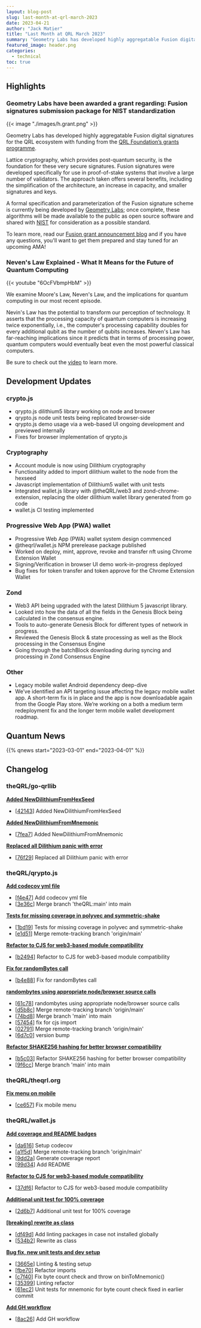 ```yaml
---
layout: blog-post
slug: last-month-at-qrl-march-2023
date: 2023-04-21
author: "Jack Matier"
title: "Last Month at QRL March 2023"
summary: "Geometry Labs has developed highly aggregatable Fusion digital signatures for the QRL ecosystem with funding from the QRL Foundation’s grants programme. Crypto.js Dilithium5 is in devnet and Neven's law, explained!"
featured_image: header.png
categories:
  - technical
toc: true
---
```


## Highlights

### Geometry Labs have been awarded a grant regarding: Fusion signatures submission package for NIST standardization

{{< image "./images/h.grant.png" >}}

Geometry Labs has developed highly aggregatable Fusion digital signatures for the QRL ecosystem with funding from the [QRL Foundation’s grants programme](https://qrl.foundation/grants.html). 

Lattice cryptography, which provides post-quantum security, is the foundation for these very secure signatures. Fusion signatures were developed specifically for use in proof-of-stake systems that involve a large number of validators. The approach taken offers several benefits, including the simplification of the architecture, an increase in capacity, and smaller signatures and keys.

A formal specification and parameterization of the Fusion signature scheme is currently being developed by [Geometry Labs](https://geometrylabs.io/); once complete, these algorithms will be made available to the public as open source software and shared with [NIST](https://www.nist.gov/) for consideration as a possible standard.

To learn more, read our [Fusion grant announcement blog](/blog/announcing-fusion-post-quantum-digital-signatures/) and if you have any questions, you'll want to get them prepared and stay tuned for an upcoming AMA!

###  Neven's Law Explained - What It Means for the Future of Quantum Computing 

{{< youtube "6OcFVbmpHbM" >}}

We examine Moore's Law, Neven's Law, and the implications for quantum computing in our most recent episode.

Nevin's Law has the potential to transform our perception of technology. It asserts that the processing capacity of quantum computers is increasing twice exponentially, i.e., the computer's processing capability doubles for every additional qubit as the number of qubits increases. Neven's Law has far-reaching implications since it predicts that in terms of processing power, quantum computers would eventually beat even the most powerful classical computers. 

Be sure to check out the [video](https://www.youtube.com/watch?v=6OcFVbmpHbM) to learn more.

## Development Updates

### crypto.js

- qrypto.js dilithium5 library working on node and browser
- qrypto.js node unit tests being replicated browser-side
- qrypto.js demo usage via a web-based UI ongoing development and previewed internally
- Fixes for browser implementation of qrypto.js

### Cryptography

- Account module is now using Dilithium cryptography
- Functionality added to import dilithium wallet to the node from the hexseed
- Javascript implementation of Dilithium5 wallet with unit tests
- Integrated wallet.js library with @theQRL/web3 and zond-chrome-extension, replacing the older dilithium wallet library generated from go code
- wallet.js CI testing implemented

### Progressive Web App (PWA) wallet

- Progressive Web App (PWA) wallet system design commenced
- @theqrl/wallet.js NPM prerelease package published
- Worked on deploy, mint, approve, revoke and transfer nft using Chrome Extension Wallet
- Signing/Verification in browser UI demo work-in-progress deployed
- Bug fixes for token transfer and token approve for the Chrome Extension Wallet

### Zond

- Web3 API being upgraded with the latest Dilithium 5 javascript library.
- Looked into how the data of all the fields in the Genesis Block being calculated in the consensus engine.
- Tools to auto-generate Genesis Block for different types of network in progress.
- Reviewed the Genesis Block & state processing as well as the Block processing in the Consensus Engine
- Going through the batchBlock downloading during syncing and processing in Zond Consensus Engine

### Other

- Legacy mobile wallet Android dependency deep-dive
- We’ve identified an API targeting issue affecting the legacy mobile wallet app. A short-term fix is in place and the app is now downloadable again from the Google Play store. We’re working on a both a medium term redeployment fix and the longer term mobile wallet development roadmap.

## Quantum News

{{% qnews start="2023-03-01" end="2023-04-01" %}}

## Changelog

### theQRL/go-qrllib

**[Added NewDilithiumFromHexSeed](https://github.com/theQRL/go-qrllib/pull/27)**
			
- [[42143](https://github.com/theQRL/go-qrllib/commit/46759f4d4be47fba98d5e0b7e2809a4ff3042143)] Added NewDilithiumFromHexSeed		


**[Added NewDilithiumFromMnemonic](https://github.com/theQRL/go-qrllib/pull/26)**
			
- [[7fea7](https://github.com/theQRL/go-qrllib/commit/85d35a8563d93220dd0b2c3c90c4d3a0e747fea7)] Added NewDilithiumFromMnemonic		


**[Replaced all Dilithium panic with error](https://github.com/theQRL/go-qrllib/pull/25)**
			
- [[76f29](https://github.com/theQRL/go-qrllib/commit/8d1fb765ed3f932604ed56573aa79a2e83076f29)] Replaced all Dilithium panic with error		

### theQRL/qrypto.js

**[Add codecov yml file](https://github.com/theQRL/qrypto.js/pull/17)**
			
- [[f4e47](https://github.com/theQRL/qrypto.js/commit/d01a786ec3f6edf9bb85a8f0a5462a0ac0ef4e47)] Add codecov yml file		
- [[3e36c](https://github.com/theQRL/qrypto.js/commit/1129770ce364550efc25971a80b25cb11843e36c)] Merge branch 'theQRL:main' into main		


**[Tests for missing coverage in polyvec and symmetric-shake](https://github.com/theQRL/qrypto.js/pull/16)**
			
- [[1bd19](https://github.com/theQRL/qrypto.js/commit/6c528164cbb857dd25c2e8bd3fb3879e9ff1bd19)] Tests for missing coverage in polyvec and symmetric-shake		
- [[e1d51](https://github.com/theQRL/qrypto.js/commit/9a8210c4837b8016203f9c7bfd40a35c8dae1d51)] Merge remote-tracking branch 'origin/main'		


**[Refactor to CJS for web3-based module compatibility](https://github.com/theQRL/qrypto.js/pull/15)**
			
- [[b2494](https://github.com/theQRL/qrypto.js/commit/95b012052b51ce9c8ac8519cbe7afbc39f5b2494)] Refactor to CJS for web3-based module compatibility		


**[Fix for randomBytes call](https://github.com/theQRL/qrypto.js/pull/14)**
			
- [[b4e88](https://github.com/theQRL/qrypto.js/commit/02936cc065ebc319b9b38246d396cd56105b4e88)] Fix for randomBytes call		


**[randombytes using appropriate node/browser source calls](https://github.com/theQRL/qrypto.js/pull/13)**
			
- [[61c78](https://github.com/theQRL/qrypto.js/commit/3d0bfdd98f269e99df011e353c8d3d6196161c78)] randombytes using appropriate node/browser source calls		
- [[d5b8c](https://github.com/theQRL/qrypto.js/commit/c0938bd669ab4cd1a69a8c8739352bdd887d5b8c)] Merge remote-tracking branch 'origin/main'		
- [[74bd8](https://github.com/theQRL/qrypto.js/commit/6c20fc0a79cb4752c3b8a54d58c80b851cf74bd8)] Merge branch 'main' into main		
- [[57454](https://github.com/theQRL/qrypto.js/commit/7fd34b586282e942834e2b77a21df339b6e57454)] fix for cjs import		
- [[02791](https://github.com/theQRL/qrypto.js/commit/736d8459438beef1cbd47a1667ca8d7f46c02791)] Merge remote-tracking branch 'origin/main'		
- [[6d7c0](https://github.com/theQRL/qrypto.js/commit/bef000982c1aad01007d745bc3702fab91e6d7c0)] version bump		


**[Refactor SHAKE256 hashing for better browser compatibility](https://github.com/theQRL/qrypto.js/pull/12)**
			
- [[b5c03](https://github.com/theQRL/qrypto.js/commit/8edc0d5964b7db6807a1a46f664ef6e910cb5c03)] Refactor SHAKE256 hashing for better browser compatibility		
- [[9f6cc](https://github.com/theQRL/qrypto.js/commit/55c09c378133b4625f880f9b314c92f52b59f6cc)] Merge branch 'main' into main		

### theQRL/theqrl.org

**[Fix menu on mobile](https://github.com/theQRL/theqrl.org/pull/337)**
			
- [[ce657](https://github.com/theQRL/theqrl.org/commit/493b31eb6787fe7f669e2aa6b803dd8f245ce657)] Fix mobile menu		

### theQRL/wallet.js

**[Add coverage and README badges](https://github.com/theQRL/wallet.js/pull/7)**
			
- [[da616](https://github.com/theQRL/wallet.js/commit/dd7dac750b3dea145c8423c9522778bc4fbda616)] Setup codecov		
- [[a1f5d](https://github.com/theQRL/wallet.js/commit/e45f25620e4dcfa8f92c95e8dd432fdab20a1f5d)] Merge remote-tracking branch 'origin/main'		
- [[9dd2a](https://github.com/theQRL/wallet.js/commit/2607d72ce83bc6347084e64811f83f9f7959dd2a)] Generate coverage report		
- [[99d34](https://github.com/theQRL/wallet.js/commit/95766e7f436a44271dd42555f597e97b59699d34)] Add README		


**[Refactor to CJS for web3-based module compatibility](https://github.com/theQRL/wallet.js/pull/6)**
			
- [[37df6](https://github.com/theQRL/wallet.js/commit/4ddc3806f782845d383c9a54b970eb2aab637df6)] Refactor to CJS for web3-based module compatibility		


**[Additional unit test for 100% coverage](https://github.com/theQRL/wallet.js/pull/5)**
			
- [[2d6b7](https://github.com/theQRL/wallet.js/commit/20f8a7e3651c7cba6b01687e0f07f11310e2d6b7)] Additional unit test for 100% coverage		


**[[breaking] rewrite as class](https://github.com/theQRL/wallet.js/pull/4)**
			
- [[df49d](https://github.com/theQRL/wallet.js/commit/9da860d8a09cf3c6aed420d69271f360d8fdf49d)] Add linting packages in case not installed globally		
- [[534b2](https://github.com/theQRL/wallet.js/commit/341ed23e985513e73ec0fc92f00a436dd34534b2)] Rewrite as class		


**[Bug fix, new unit tests and dev setup](https://github.com/theQRL/wallet.js/pull/2)**
			
- [[3665e](https://github.com/theQRL/wallet.js/commit/e19dd3a5cf8bdbbbc95b8c3027df7edba8b3665e)] Linting & testing setup		
- [[fbe70](https://github.com/theQRL/wallet.js/commit/9b8c6fe73ccfa5f21c217baa6276a9e7a60fbe70)] Refactor imports		
- [[c7f40](https://github.com/theQRL/wallet.js/commit/d204a9ad0be4996c34cb2b164970c7c95cec7f40)] Fix byte count check and throw on binToMnemonic()		
- [[35399](https://github.com/theQRL/wallet.js/commit/27dd4187493cdea9d275afa217ada874d7735399)] Linting refactor		
- [[61ec2](https://github.com/theQRL/wallet.js/commit/1eaa303cfe8541dcc5556525cf8ecc9bd2561ec2)] Unit tests for mnemonic for byte count check fixed in earlier commit		

**[Add GH workflow](https://github.com/theQRL/wallet.js/pull/1)**
			
- [[8ac26](https://github.com/theQRL/wallet.js/commit/73e7c748ee3a432e4e9eedf16f97a892fc38ac26)] Add GH workflow		






